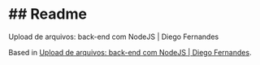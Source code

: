 # ## Readme

Upload de arquivos: back-end com NodeJS | Diego Fernandes

Based in [Upload de arquivos: back-end com NodeJS | Diego Fernandes](https://www.youtube.com/watch?v=MkkbUfcZUZM&t=1s).

